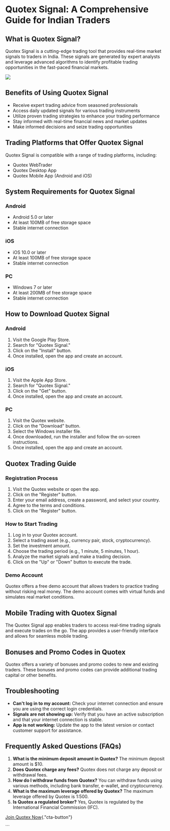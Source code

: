 # Quotex Signal: A Comprehensive Guide for Indian Traders

## What is Quotex Signal?

Quotex Signal is a cutting-edge trading tool that provides real-time
market signals to traders in India. These signals are generated by
expert analysts and leverage advanced algorithms to identify profitable
trading opportunities in the fast-paced financial markets.

[![](https://static.quotex.io/files/4_en/300_250.jpg)](https://traff.sbs/brokerqxlid)

## Benefits of Using Quotex Signal

-   Receive expert trading advice from seasoned professionals
-   Access daily updated signals for various trading instruments
-   Utilize proven trading strategies to enhance your trading
    performance
-   Stay informed with real-time financial news and market updates
-   Make informed decisions and seize trading opportunities

## Trading Platforms that Offer Quotex Signal

Quotex Signal is compatible with a range of trading platforms,
including:

-   Quotex WebTrader
-   Quotex Desktop App
-   Quotex Mobile App (Android and iOS)

## System Requirements for Quotex Signal

### Android

-   Android 5.0 or later
-   At least 100MB of free storage space
-   Stable internet connection

### iOS

-   iOS 10.0 or later
-   At least 100MB of free storage space
-   Stable internet connection

### PC

-   Windows 7 or later
-   At least 200MB of free storage space
-   Stable internet connection

## How to Download Quotex Signal

### Android

1.  Visit the Google Play Store.
2.  Search for "Quotex Signal."
3.  Click on the "Install" button.
4.  Once installed, open the app and create an account.

### iOS

1.  Visit the Apple App Store.
2.  Search for "Quotex Signal."
3.  Click on the "Get" button.
4.  Once installed, open the app and create an account.

### PC

1.  Visit the Quotex website.
2.  Click on the "Download" button.
3.  Select the Windows installer file.
4.  Once downloaded, run the installer and follow the on-screen
    instructions.
5.  Once installed, open the app and create an account.

## Quotex Trading Guide

### Registration Process

1.  Visit the Quotex website or open the app.
2.  Click on the "Register" button.
3.  Enter your email address, create a password, and select your
    country.
4.  Agree to the terms and conditions.
5.  Click on the "Register" button.

### How to Start Trading

1.  Log in to your Quotex account.
2.  Select a trading asset (e.g., currency pair, stock, cryptocurrency).
3.  Set the investment amount.
4.  Choose the trading period (e.g., 1 minute, 5 minutes, 1 hour).
5.  Analyze the market signals and make a trading decision.
6.  Click on the "Up" or "Down" button to execute the trade.

### Demo Account

Quotex offers a free demo account that allows traders to practice
trading without risking real money. The demo account comes with virtual
funds and simulates real market conditions.

## Mobile Trading with Quotex Signal

The Quotex Signal app enables traders to access real-time trading
signals and execute trades on the go. The app provides a user-friendly
interface and allows for seamless mobile trading.

## Bonuses and Promo Codes in Quotex

Quotex offers a variety of bonuses and promo codes to new and existing
traders. These bonuses and promo codes can provide additional trading
capital or other benefits.

## Troubleshooting

-   **Can\'t log in to my account:** Check your internet connection and
    ensure you are using the correct login credentials.
-   **Signals are not showing up:** Verify that you have an active
    subscription and that your internet connection is stable.
-   **App is not working:** Update the app to the latest version or
    contact customer support for assistance.

## Frequently Asked Questions (FAQs)

1.  **What is the minimum deposit amount in Quotex?** The minimum
    deposit amount is \$10.
2.  **Does Quotex charge any fees?** Quotex does not charge any deposit
    or withdrawal fees.
3.  **How do I withdraw funds from Quotex?** You can withdraw funds
    using various methods, including bank transfer, e-wallet, and
    cryptocurrency.
4.  **What is the maximum leverage offered by Quotex?** The maximum
    leverage offered by Quotex is 1:500.
5.  **Is Quotex a regulated broker?** Yes, Quotex is regulated by the
    International Financial Commission (IFC).

[Join Quotex
Now](\%22https://traff.sbs/brokerqxlid\%22){."cta-button"}

\`\`\`

